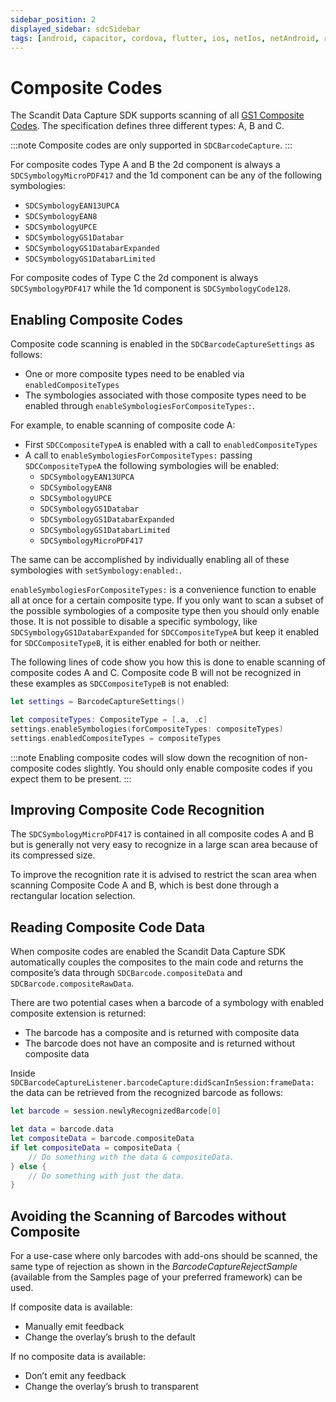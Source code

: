 ```yaml
---
sidebar_position: 2
displayed_sidebar: sdcSidebar
tags: [android, capacitor, cordova, flutter, ios, netIos, netAndroid, react-native, titanium, web, xamarinIos, xamarinAndroid, xamarinForms]
---
```


# Composite Codes

The Scandit Data Capture SDK supports scanning of all [GS1 Composite Codes](./barcode-symbologies#gs1-composite-codes). The specification defines three different types: A, B and C.

:::note
Composite codes are only supported in `SDCBarcodeCapture`.
:::

For composite codes Type A and B the 2d component is always a `SDCSymbologyMicroPDF417` and the 1d component can be any of the following symbologies:

* `SDCSymbologyEAN13UPCA`
* `SDCSymbologyEAN8`
* `SDCSymbologyUPCE`
* `SDCSymbologyGS1Databar`
* `SDCSymbologyGS1DatabarExpanded`
* `SDCSymbologyGS1DatabarLimited`

For composite codes of Type C the 2d component is always `SDCSymbologyPDF417` while the 1d component is `SDCSymbologyCode128`.

## Enabling Composite Codes

Composite code scanning is enabled in the `SDCBarcodeCaptureSettings` as follows:

* One or more composite types need to be enabled via `enabledCompositeTypes`
* The symbologies associated with those composite types need to be enabled through `enableSymbologiesForCompositeTypes:`.

For example, to enable scanning of composite code A:

* First `SDCCompositeTypeA` is enabled with a call to `enabledCompositeTypes`
* A call to `enableSymbologiesForCompositeTypes:` passing `SDCCompositeTypeA` the following symbologies will be enabled:
    * `SDCSymbologyEAN13UPCA`
    * `SDCSymbologyEAN8`
    * `SDCSymbologyUPCE`
    * `SDCSymbologyGS1Databar`
    * `SDCSymbologyGS1DatabarExpanded`
    * `SDCSymbologyGS1DatabarLimited`
    * `SDCSymbologyMicroPDF417`

The same can be accomplished by individually enabling all of these symbologies with `setSymbology:enabled:`.

`enableSymbologiesForCompositeTypes:` is a convenience function to enable all at once for a certain composite type. If you only want to scan a subset of the possible symbologies of a composite type then you should only enable those. It is not possible to disable a specific symbology, like `SDCSymbologyGS1DatabarExpanded` for `SDCCompositeTypeA` but keep it enabled for `SDCCompositeTypeB`, it is either enabled for both or neither.

The following lines of code show you how this is done to enable scanning of composite codes A and C. Composite code B will not be recognized in these examples as `SDCCompositeTypeB` is not enabled:

```swift
let settings = BarcodeCaptureSettings()

let compositeTypes: CompositeType = [.a, .c]
settings.enableSymbologies(forCompositeTypes: compositeTypes)
settings.enabledCompositeTypes = compositeTypes
```

:::note
Enabling composite codes will slow down the recognition of non-composite codes slightly. You should only enable composite codes if you expect them to be present.
:::

## Improving Composite Code Recognition

The `SDCSymbologyMicroPDF417` is contained in all composite codes A and B but is generally not very easy to recognize in a large scan area because of its compressed size.

To improve the recognition rate it is advised to restrict the scan area when scanning Composite Code A and B, which is best done through a rectangular location selection.

## Reading Composite Code Data

When composite codes are enabled the Scandit Data Capture SDK automatically couples the composites to the main code and returns the composite’s data through `SDCBarcode.compositeData` and `SDCBarcode.compositeRawData`.

There are two potential cases when a barcode of a symbology with enabled composite extension is returned:

* The barcode has a composite and is returned with composite data
* The barcode does not have an composite and is returned without composite data

Inside `SDCBarcodeCaptureListener.barcodeCapture:didScanInSession:frameData:` the data can be retrieved from the recognized barcode as follows:

```swift
let barcode = session.newlyRecognizedBarcode[0]

let data = barcode.data
let compositeData = barcode.compositeData
if let compositeData = compositeData {
    // Do something with the data & compositeData.
} else {
    // Do something with just the data.
}
```

## Avoiding the Scanning of Barcodes without Composite

For a use-case where only barcodes with add-ons should be scanned, the same type of rejection as shown in the _BarcodeCaptureRejectSample_ (available from the Samples page of your preferred framework) can be used.

If composite data is available:

* Manually emit feedback
* Change the overlay’s brush to the default

If no composite data is available:

* Don’t emit any feedback
* Change the overlay’s brush to transparent